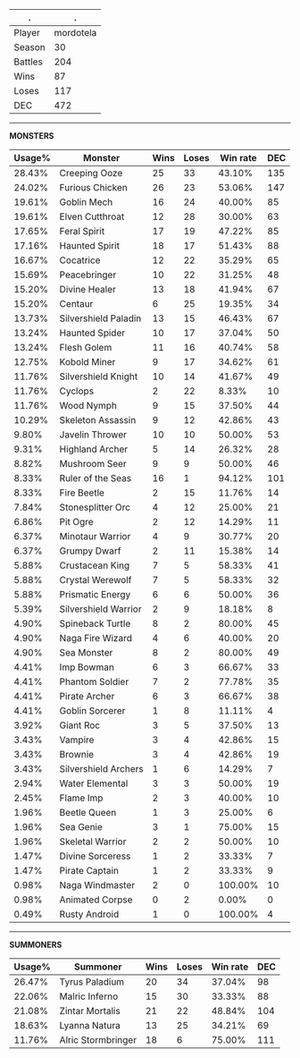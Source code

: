 .|.
|-|-
Player|mordotela
Season|30
Battles|204
Wins|87
Loses|117
DEC|472

---
**MONSTERS**

Usage%|Monster|Wins|Loses|Win rate|DEC|
-|-|-|-|-|-|
28.43%|Creeping Ooze|25|33|43.10%|135|
24.02%|Furious Chicken|26|23|53.06%|147|
19.61%|Goblin Mech|16|24|40.00%|85|
19.61%|Elven Cutthroat|12|28|30.00%|63|
17.65%|Feral Spirit|17|19|47.22%|85|
17.16%|Haunted Spirit|18|17|51.43%|88|
16.67%|Cocatrice|12|22|35.29%|65|
15.69%|Peacebringer|10|22|31.25%|48|
15.20%|Divine Healer|13|18|41.94%|67|
15.20%|Centaur|6|25|19.35%|34|
13.73%|Silvershield Paladin|13|15|46.43%|67|
13.24%|Haunted Spider|10|17|37.04%|50|
13.24%|Flesh Golem|11|16|40.74%|58|
12.75%|Kobold Miner|9|17|34.62%|61|
11.76%|Silvershield Knight|10|14|41.67%|49|
11.76%|Cyclops|2|22|8.33%|10|
11.76%|Wood Nymph|9|15|37.50%|44|
10.29%|Skeleton Assassin|9|12|42.86%|43|
9.80%|Javelin Thrower|10|10|50.00%|53|
9.31%|Highland Archer|5|14|26.32%|28|
8.82%|Mushroom Seer|9|9|50.00%|46|
8.33%|Ruler of the Seas|16|1|94.12%|101|
8.33%|Fire Beetle|2|15|11.76%|14|
7.84%|Stonesplitter Orc|4|12|25.00%|21|
6.86%|Pit Ogre|2|12|14.29%|11|
6.37%|Minotaur Warrior|4|9|30.77%|20|
6.37%|Grumpy Dwarf|2|11|15.38%|14|
5.88%|Crustacean King|7|5|58.33%|41|
5.88%|Crystal Werewolf|7|5|58.33%|32|
5.88%|Prismatic Energy|6|6|50.00%|36|
5.39%|Silvershield Warrior|2|9|18.18%|8|
4.90%|Spineback Turtle|8|2|80.00%|45|
4.90%|Naga Fire Wizard|4|6|40.00%|20|
4.90%|Sea Monster|8|2|80.00%|49|
4.41%|Imp Bowman|6|3|66.67%|33|
4.41%|Phantom Soldier|7|2|77.78%|35|
4.41%|Pirate Archer|6|3|66.67%|38|
4.41%|Goblin Sorcerer|1|8|11.11%|4|
3.92%|Giant Roc|3|5|37.50%|13|
3.43%|Vampire|3|4|42.86%|15|
3.43%|Brownie|3|4|42.86%|19|
3.43%|Silvershield Archers|1|6|14.29%|7|
2.94%|Water Elemental|3|3|50.00%|19|
2.45%|Flame Imp|2|3|40.00%|10|
1.96%|Beetle Queen|1|3|25.00%|6|
1.96%|Sea Genie|3|1|75.00%|15|
1.96%|Skeletal Warrior|2|2|50.00%|10|
1.47%|Divine Sorceress|1|2|33.33%|7|
1.47%|Pirate Captain|1|2|33.33%|9|
0.98%|Naga Windmaster|2|0|100.00%|10|
0.98%|Animated Corpse|0|2|0.00%|0|
0.49%|Rusty Android|1|0|100.00%|4|

---
**SUMMONERS**

Usage%|Summoner|Wins|Loses|Win rate|DEC|
-|-|-|-|-|-|
26.47%|Tyrus Paladium|20|34|37.04%|98|
22.06%|Malric Inferno|15|30|33.33%|88|
21.08%|Zintar Mortalis|21|22|48.84%|104|
18.63%|Lyanna Natura|13|25|34.21%|69|
11.76%|Alric Stormbringer|18|6|75.00%|111|
